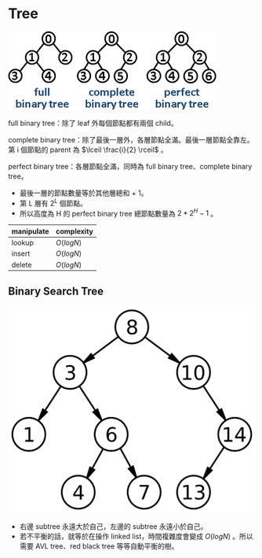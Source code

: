 # Tree

![binary tree](../images/BinaryTree.png)

full binary tree：除了 leaf 外每個節點都有兩個 child。

complete binary tree：除了最後一層外，各層節點全滿。最後一層節點全靠左。第 i 個節點的 parent 為 $\lceil \frac{i}{2} \rceil$ 。

perfect binary tree：各層節點全滿，同時為 full binary tree、complete binary tree。

* 最後一層的節點數量等於其他層總和 + 1。
* 第 L 層有 $2^L$ 個節點。
* 所以高度為 H 的 perfect binary tree 總節點數量為 $2*2^H-1$ 。

|manipulate|complexity|
|------|----------|
|lookup|$O(log N)$|
|insert|$O(log N)$|
|delete|$O(log N)$|

## Binary Search Tree

![binary search tree](../images/BinarySearchTree.png)

* 右邊 subtree 永遠大於自己，左邊的 subtree 永遠小於自己。
* 若不平衡的話，就等於在操作 linked list，時間複雜度會變成 $O(log N)$ 。所以需要 AVL tree、red black tree 等等自動平衡的樹。
